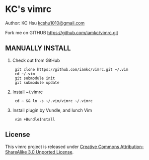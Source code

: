 KC's vimrc
=====
Author: KC Hsu <kcshu1010@gmail.com>

Fork me on GITHUB  https://github.com/iamkc/vimrc.git

MANUALLY INSTALL
----------------

1. Check out from GitHub

        git clone https://github.com/iamkc/vimrc.git ~/.vim
        cd ~/.vim
        git submodule init
        git submodule update

2. Install ~/.vimrc

        cd ~ && ln -s ~/.vim/vimrc ~/.vimrc 

3. Install plugin by Vundle, and lunch Vim 

        vim +BundleInstall 

License
-------

This vimrc project is released under [Creative Commons Attribution-ShareAlike 3.0 Unported License](http://creativecommons.org/licenses/by-sa/3.0/deed.en_US).
